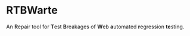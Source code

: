# RTBWarte

An **R**epair tool for **T**est **B**reakages of **W**eb **a**utomated **r**egression **te**sting.
